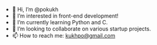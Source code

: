 - 👋 Hi, I’m @pokukh
- 👀 I’m interested in front-end development!
- 🌱 I’m currently learning Python and C.
- 💞️ I’m looking to collaborate on various startup projects.
- 📫 How to reach me: kukhpo@gmail.com

<!---
pokukh/pokukh is a ✨ special ✨ repository because its `README.md` (this file) appears on your GitHub profile.
You can click the Preview link to take a look at your changes.
--->
